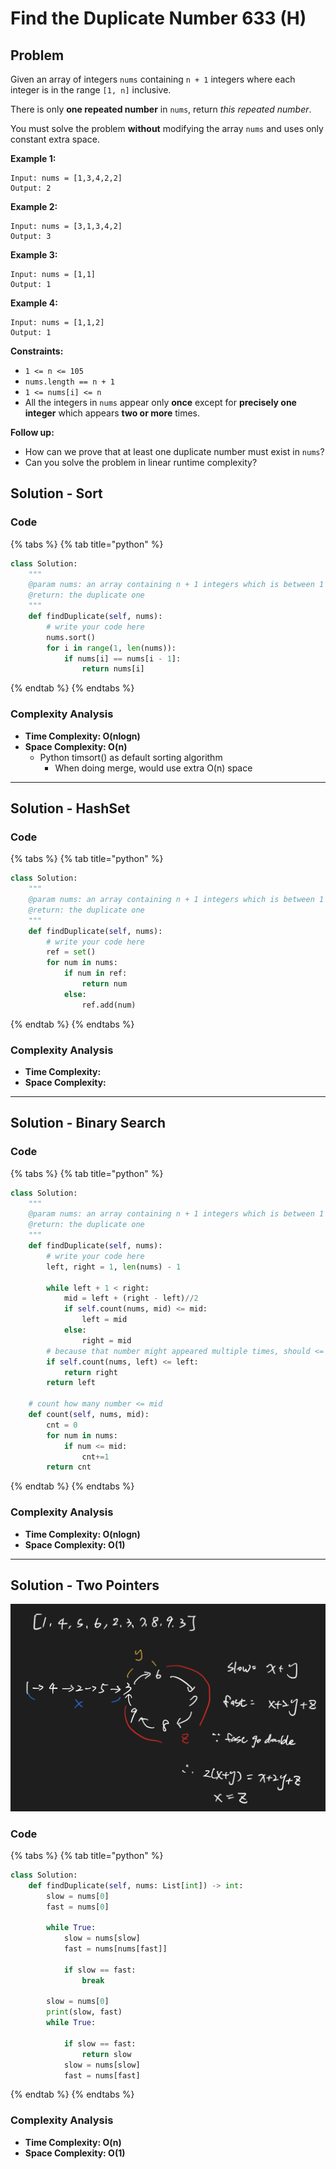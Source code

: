# Find the Duplicate Number 633 (H)

## Problem

Given an array of integers `nums` containing `n + 1` integers where each integer is in the range `[1, n]` inclusive.

There is only **one repeated number** in `nums`, return _this repeated number_.

You must solve the problem **without** modifying the array `nums` and uses only constant extra space.

**Example 1:**

```
Input: nums = [1,3,4,2,2]
Output: 2
```

**Example 2:**

```
Input: nums = [3,1,3,4,2]
Output: 3
```

**Example 3:**

```
Input: nums = [1,1]
Output: 1
```

**Example 4:**

```
Input: nums = [1,1,2]
Output: 1
```

**Constraints:**

* `1 <= n <= 105`
* `nums.length == n + 1`
* `1 <= nums[i] <= n`
* All the integers in `nums` appear only **once** except for **precisely one integer** which appears **two or more** times.

**Follow up:**

* How can we prove that at least one duplicate number must exist in `nums`?
* Can you solve the problem in linear runtime complexity?

## Solution - Sort

### Code

{% tabs %}
{% tab title="python" %}
```python
class Solution:
    """
    @param nums: an array containing n + 1 integers which is between 1 and n
    @return: the duplicate one
    """
    def findDuplicate(self, nums):
        # write your code here
        nums.sort()
        for i in range(1, len(nums)):
            if nums[i] == nums[i - 1]:
                return nums[i]
```
{% endtab %}
{% endtabs %}

### Complexity Analysis

* **Time Complexity: O(nlogn)**
* **Space Complexity: O(n)**
  * Python timsort() as default sorting algorithm
    * When doing merge, would use extra O(n) space&#x20;

****

## Solution - HashSet

### Code

{% tabs %}
{% tab title="python" %}
```python
class Solution:
    """
    @param nums: an array containing n + 1 integers which is between 1 and n
    @return: the duplicate one
    """
    def findDuplicate(self, nums):
        # write your code here
        ref = set()
        for num in nums:
            if num in ref:
                return num
            else:
                ref.add(num)
```
{% endtab %}
{% endtabs %}

### Complexity Analysis

* **Time Complexity:**
* **Space Complexity:**

****

## Solution - Binary Search

### Code

{% tabs %}
{% tab title="python" %}
```python
class Solution:
    """
    @param nums: an array containing n + 1 integers which is between 1 and n
    @return: the duplicate one
    """
    def findDuplicate(self, nums):
        # write your code here
        left, right = 1, len(nums) - 1
        
        while left + 1 < right:
            mid = left + (right - left)//2
            if self.count(nums, mid) <= mid:
                left = mid
            else:
                right = mid
        # because that number might appeared multiple times, should <= left
        if self.count(nums, left) <= left:
            return right
        return left
    
    # count how many number <= mid
    def count(self, nums, mid):
        cnt = 0
        for num in nums:
            if num <= mid:
                cnt+=1
        return cnt

```
{% endtab %}
{% endtabs %}

### Complexity Analysis

* **Time Complexity: O(nlogn)**
* **Space Complexity: O(1)**

****

## Solution - Two Pointers

![](<../../.gitbook/assets/Screen Shot 2021-06-05 at 7.28.05 PM.png>)

### Code

{% tabs %}
{% tab title="python" %}
```python
class Solution:
    def findDuplicate(self, nums: List[int]) -> int:
        slow = nums[0]
        fast = nums[0]
        
        while True:
            slow = nums[slow]
            fast = nums[nums[fast]]

            if slow == fast:
                break
        
        slow = nums[0]
        print(slow, fast)
        while True:
            
            if slow == fast:
                return slow
            slow = nums[slow]
            fast = nums[fast]
```
{% endtab %}
{% endtabs %}

### Complexity Analysis

* **Time Complexity: O(n)**
* **Space Complexity: O(1)**

